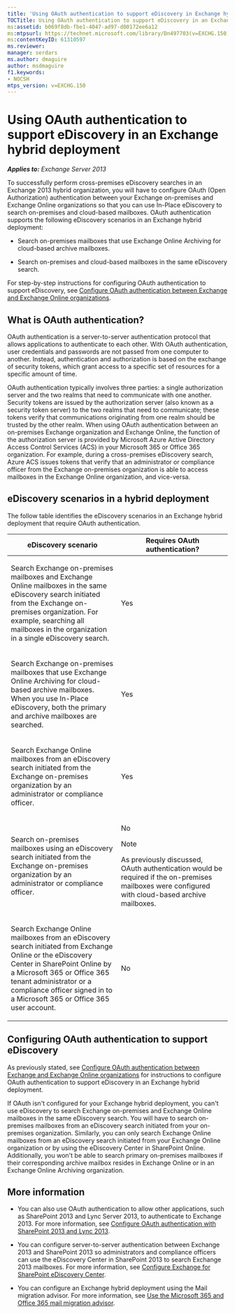 ```yaml
---
title: 'Using OAuth authentication to support eDiscovery in Exchange hybrid deployment'
TOCTitle: Using OAuth authentication to support eDiscovery in an Exchange hybrid deployment
ms:assetid: b069f8db-fbe1-4047-ad97-d00172ee6a12
ms:mtpsurl: https://technet.microsoft.com/library/Dn497703(v=EXCHG.150)
ms:contentKeyID: 61310597
ms.reviewer: 
manager: serdars
ms.author: dmaguire
author: msdmaguire
f1.keywords:
- NOCSH
mtps_version: v=EXCHG.150
---
```


# Using OAuth authentication to support eDiscovery in an Exchange hybrid deployment

_**Applies to:** Exchange Server 2013_

To successfully perform cross-premises eDiscovery searches in an Exchange 2013 hybrid organization, you will have to configure OAuth (Open Authorization) authentication between your Exchange on-premises and Exchange Online organizations so that you can use In-Place eDiscovery to search on-premises and cloud-based mailboxes. OAuth authentication supports the following eDiscovery scenarios in an Exchange hybrid deployment:

- Search on-premises mailboxes that use Exchange Online Archiving for cloud-based archive mailboxes.

- Search on-premises and cloud-based mailboxes in the same eDiscovery search.

For step-by-step instructions for configuring OAuth authentication to support eDiscovery, see [Configure OAuth authentication between Exchange and Exchange Online organizations](configure-oauth-authentication-between-exchange-and-exchange-online-organizations-exchange-2013-help.md).

## What is OAuth authentication?

OAuth authentication is a server-to-server authentication protocol that allows applications to authenticate to each other. With OAuth authentication, user credentials and passwords are not passed from one computer to another. Instead, authentication and authorization is based on the exchange of security tokens, which grant access to a specific set of resources for a specific amount of time.

OAuth authentication typically involves three parties: a single authorization server and the two realms that need to communicate with one another. Security tokens are issued by the authorization server (also known as a security token server) to the two realms that need to communicate; these tokens verify that communications originating from one realm should be trusted by the other realm. When using OAuth authentication between an on-premises Exchange organization and Exchange Online, the function of the authorization server is provided by Microsoft Azure Active Directory Access Control Services (ACS) in your Microsoft 365 or Office 365 organization. For example, during a cross-premises eDiscovery search, Azure ACS issues tokens that verify that an administrator or compliance officer from the Exchange on-premises organization is able to access mailboxes in the Exchange Online organization, and vice-versa.

## eDiscovery scenarios in a hybrid deployment

The follow table identifies the eDiscovery scenarios in an Exchange hybrid deployment that require OAuth authentication.

<table>
<colgroup>
<col style="width: 50%" />
<col style="width: 50%" />
</colgroup>
<thead>
<tr class="header">
<th>eDiscovery scenario</th>
<th>Requires OAuth authentication?</th>
</tr>
</thead>
<tbody>
<tr class="odd">
<td><p>Search Exchange on-premises mailboxes and Exchange Online mailboxes in the same eDiscovery search initiated from the Exchange on-premises organization. For example, searching all mailboxes in the organization in a single eDiscovery search.</p></td>
<td><p>Yes</p></td>
</tr>
<tr class="even">
<td><p>Search Exchange on-premises mailboxes that use Exchange Online Archiving for cloud-based archive mailboxes. When you use In-Place eDiscovery, both the primary and archive mailboxes are searched.</p></td>
<td><p>Yes</p></td>
</tr>
<tr class="odd">
<td><p>Search Exchange Online mailboxes from an eDiscovery search initiated from the Exchange on-premises organization by an administrator or compliance officer.</p></td>
<td><p>Yes</p></td>
</tr>
<tr class="even">
<td><p>Search on-premises mailboxes using an eDiscovery search initiated from the Exchange on-premises organization by an administrator or compliance officer.</p></td>
<td><p>No</p>

> [!NOTE]
> As previously discussed, OAuth authentication would be required if the on-premises mailboxes were configured with cloud-based archive mailboxes.

</td>
</tr>
<tr class="odd">
<td><p>Search Exchange Online mailboxes from an eDiscovery search initiated from Exchange Online or the eDiscovery Center in SharePoint Online by a Microsoft 365 or Office 365 tenant administrator or a compliance officer signed in to a Microsoft 365 or Office 365 user account.</p></td>
<td><p>No</p></td>
</tr>
</tbody>
</table>

## Configuring OAuth authentication to support eDiscovery

As previously stated, see [Configure OAuth authentication between Exchange and Exchange Online organizations](configure-oauth-authentication-between-exchange-and-exchange-online-organizations-exchange-2013-help.md) for instructions to configure OAuth authentication to support eDiscovery in an Exchange hybrid deployment.

If OAuth isn't configured for your Exchange hybrid deployment, you can't use eDiscovery to search Exchange on-premises and Exchange Online mailboxes in the same eDiscovery search. You will have to search on-premises mailboxes from an eDiscovery search initiated from your on-premises organization. Similarly, you can only search Exchange Online mailboxes from an eDiscovery search initiated from your Exchange Online organization or by using the eDiscovery Center in SharePoint Online. Additionally, you won't be able to search primary on-premises mailboxes if their corresponding archive mailbox resides in Exchange Online or in an Exchange Online Archiving organization.

## More information

- You can also use OAuth authentication to allow other applications, such as SharePoint 2013 and Lync Server 2013, to authenticate to Exchange 2013. For more information, see [Configure OAuth authentication with SharePoint 2013 and Lync 2013](configure-oauth-authentication-with-sharepoint-2013-and-lync-2013-exchange-2013-help.md).

- You can configure server-to-server authentication between Exchange 2013 and SharePoint 2013 so administrators and compliance officers can use the eDiscovery Center in SharePoint 2013 to search Exchange 2013 mailboxes. For more information, see [Configure Exchange for SharePoint eDiscovery Center](configure-exchange-for-sharepoint-ediscovery-center-exchange-2013-help.md).

- You can configure an Exchange hybrid deployment using the Mail migration advisor. For more information, see [Use the Microsoft 365 and Office 365 mail migration advisor](https://docs.microsoft.com/exchange/mail-migration-jump).
